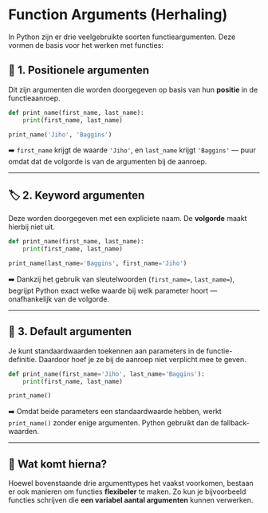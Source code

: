 # Function Arguments (Herhaling)

In Python zijn er drie veelgebruikte soorten functieargumenten. Deze vormen de basis voor het werken met functies:

## 📌 1. Positionele argumenten
Dit zijn argumenten die worden doorgegeven op basis van hun **positie** in de functieaanroep.

```python
def print_name(first_name, last_name):
    print(first_name, last_name)

print_name('Jiho', 'Baggins')
```

➡️ `first_name` krijgt de waarde `'Jiho'`, en `last_name` krijgt `'Baggins'` — puur omdat dat de volgorde is van de argumenten bij de aanroep.

---

## 🏷️ 2. Keyword argumenten
Deze worden doorgegeven met een expliciete naam. De **volgorde** maakt hierbij niet uit.

```python
def print_name(first_name, last_name):
    print(first_name, last_name)

print_name(last_name='Baggins', first_name='Jiho')
```

➡️ Dankzij het gebruik van sleutelwoorden (`first_name=`, `last_name=`), begrijpt Python exact welke waarde bij welk parameter hoort — onafhankelijk van de volgorde.

---

## 🎁 3. Default argumenten
Je kunt standaardwaarden toekennen aan parameters in de functie-definitie. Daardoor hoef je ze bij de aanroep niet verplicht mee te geven.

```python
def print_name(first_name='Jiho', last_name='Baggins'):
    print(first_name, last_name)

print_name()
```

➡️ Omdat beide parameters een standaardwaarde hebben, werkt `print_name()` zonder enige argumenten. Python gebruikt dan de fallback-waarden.

---

## 🧠 Wat komt hierna?
Hoewel bovenstaande drie argumenttypes het vaakst voorkomen, bestaan er ook manieren om functies **flexibeler** te maken. Zo kun je bijvoorbeeld functies schrijven die **een variabel aantal argumenten** kunnen verwerken.



